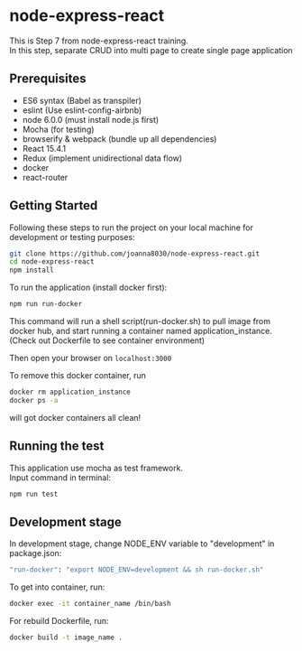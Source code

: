 # node-express-react

This is Step 7 from node-express-react training.  
In this step, separate CRUD into multi page to create single page application

## Prerequisites
- ES6 syntax (Babel as transpiler)
- eslint (Use eslint-config-airbnb)
- node 6.0.0 (must install node.js first)
- Mocha (for testing)
- browserify & webpack (bundle up all dependencies)
- React 15.4.1
- Redux (implement unidirectional data flow)
- docker
- react-router

## Getting Started
Following these steps to run the project on your local machine for development or testing purposes:  

``` sh
git clone https://github.com/joanna8030/node-express-react.git
cd node-express-react
npm install
```
To run the application (install docker first):
``` sh
npm run run-docker
```
This command will run a shell script(run-docker.sh) to pull image from docker hub, and start running a container named application_instance. (Check out Dockerfile to see container environment)    

Then open your browser on `localhost:3000`

To remove this docker container, run
``` sh
docker rm application_instance
docker ps -a
```  
will got docker containers all clean!

## Running the test
This application use mocha as test framework.  
Input command in terminal:
``` sh
npm run test
```

## Development stage
In development stage, change NODE_ENV variable to "development" in package.json:
``` sh
"run-docker": "export NODE_ENV=development && sh run-docker.sh"
```
To get into container, run:
``` sh
docker exec -it container_name /bin/bash
```
For rebuild Dockerfile, run:
``` sh
docker build -t image_name .
```
